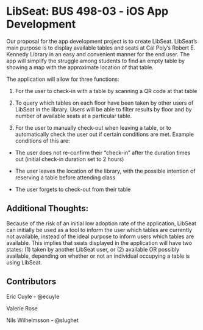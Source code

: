 # LibSeat: BUS 498-03 - iOS App Development

Our proposal for the app development project is to create LibSeat. LibSeat’s main purpose is to display available tables and seats at Cal Poly’s Robert E. Kennedy Library in an easy and convenient manner for the end user. The app will simplify the struggle among students to find an empty table by showing a map with the approximate location of that table.  


The application will allow for three functions: 

1. For the user to check-in with a table by scanning a QR code at that table

2. To query which tables on each floor have been taken by other users of LibSeat in the library. Users will be able to filter results by floor and by number of available seats at a particular table.

3. For the user to manually check-out when leaving a table, or to automatically check the user out if certain conditions are met. Example conditions of this are: 

  - The user does not re-confirm their “check-in” after the duration times out (initial check-in duration set to 2 hours)

  - The user leaves the location of the library, with the possible intention of reserving a table before attending class

  - The user forgets to check-out from their table

## Additional Thoughts:

Because of the risk of an initial low adoption rate of the application, LibSeat can initially be used as a tool to inform the user which tables are currently not available, instead of the ideal purpose to inform users which tables are available. This implies that seats displayed in the application will have two states: (1) taken by another LibSeat user, or (2) available OR possibly available, depending on whether or not an individual occupying a table is using LibSeat.

## Contributors

Eric Cuyle  -  @ecuyle

Valerie Rose

Nils Wilhelmsson  -  @slughet
